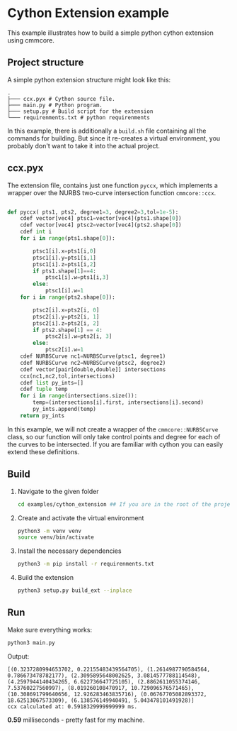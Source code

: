 # Cython Extension example
This example illustrates how to build a simple python cython extension using cmmcore. 
## Project structure
A simple python extension structure might look like this:
```
.
├─── ccx.pyx # Cython source file. 
├─── main.py # Python program.
├─── setup.py # Build script for the extension
└─── requirenments.txt # python requirenments

```
In this example, there is additionally a `build.sh` file containing all the commands for building. But since it re-creates a virtual environment, you probably don't want to take it into the actual project.

## ccx.pyx
The extension file, contains just one function `pyccx`, which implements a wrapper over the NURBS two-curve intersection function `cmmcore::ccx`. 

```python

def pyccx( pts1, pts2, degree1=3, degree2=3,tol=1e-5):
    cdef vector[vec4] ptsc1=vector[vec4](pts1.shape[0])
    cdef vector[vec4] ptsc2=vector[vec4](pts2.shape[0])
    cdef int i
    for i in range(pts1.shape[0]):

        ptsc1[i].x=pts1[i,0]
        ptsc1[i].y=pts1[i,1]
        ptsc1[i].z=pts1[i,2]
        if pts1.shape[1]==4:
            ptsc1[i].w=pts1[i,3]
        else:
            ptsc1[i].w=1
    for i in range(pts2.shape[0]):

        ptsc2[i].x=pts2[i, 0]
        ptsc2[i].y=pts2[i, 1]
        ptsc2[i].z=pts2[i, 2]
        if pts2.shape[1] == 4:
            ptsc2[i].w=pts2[i, 3]
        else:
            ptsc2[i].w=1
    cdef NURBSCurve nc1=NURBSCurve(ptsc1, degree1)
    cdef NURBSCurve nc2=NURBSCurve(ptsc2, degree2)
    cdef vector[pair[double,double]] intersections
    ccx(nc1,nc2,tol,intersections)
    cdef list py_ints=[]
    cdef tuple temp
    for i in range(intersections.size()):
        temp=(intersections[i].first, intersections[i].second)
        py_ints.append(temp)
    return py_ints


```
In this example, we will not create a wrapper of the `cmmcore::NURBSCurve` class, so our function will only take control points and degree for each of the curves to be intersected. 
If you are familiar with cython you can easily extend these definitions.

## Build
1. Navigate to the given folder 
    ```bash
    cd examples/cython_extension ## If you are in the root of the project
    ```
2. Create and activate the virtual environment
    ```bash
    python3 -m venv venv
    source venv/bin/activate
    ```
3. Install the necessary dependencies
    ```bash
    python3 -m pip install -r requirenments.txt
    ```
4. Build the extension
    ```bash
    python3 setup.py build_ext --inplace
    ```
## Run
Make sure everything works:
```bash
python3 main.py
```
Output:
```
[(0.3237280994653702, 0.22155483439564705), (1.2614987790584564, 0.786673478782177), (2.3095895648002625, 3.0814577788114548), (4.2597944140434265, 6.622736647725105), (2.8862611055374146, 7.53760227560997), (8.019260108470917, 10.729096576571465), (10.308691799640656, 12.926283463835716), (0.06767705082893372, 18.62513067573309), (6.138576149940491, 5.043478101491928)]
ccx calculated at: 0.5918329999999999 ms. 
```
**0.59** milliseconds - pretty fast for my machine.

